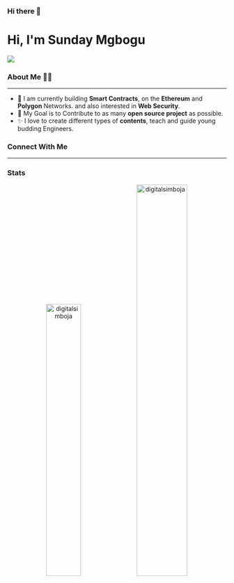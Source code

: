 ### Hi there 👋

# Hi, I'm Sunday Mgbogu 
<img src="https://avatars.githubusercontent.com/u/32062279?v=4">

### About Me :man_technologist:
---------------------------------------------------------------------------------------------------------------------------------------
- 🌱 I am currently building **Smart Contracts**, on the **Ethereum** and **Polygon** Networks. and also interested in **Web Security**.
- 🎯 My Goal is to Contribute to as many **open source project** as possible.
- ✨ I love to create different types of **contents**, teach and guide young budding Engineers.

### Connect With Me
---------------------------------------------------------------------------------------------------------------------------------------




### Stats
<p align="center">
<img width="40%" src="https://github-readme-stats.vercel.app/api/top-langs?username=digitalsimbojae&show_icons=true&theme=dracula&title_color=ff8000&text_color=ffffff&bg_color=6a6a6a&locale=en&layout=compact&hide_border=true" alt="digitalsimboja" /> 
<img width="48%" src="https://github-readme-stats.vercel.app/api?username=digitalsimboja&show_icons=true&theme=dracula&title_color=ff8000&text_color=ffffff&bg_color=6a6a6a&locale=en&hide_border=true" alt="digitalsimboja" />

</p>


